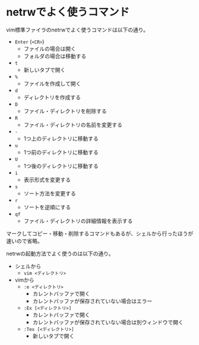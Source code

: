 # netrwでよく使うコマンド

vim標準ファイラのnetrwでよく使うコマンドは以下の通り。

- `Enter` (`<CR>`)
    - ファイルの場合は開く
    - フォルダの場合は移動する
- `t`
    - 新しいタブで開く
- `%`
    - ファイルを作成して開く
- `d`
    - ディレクトリを作成する
- `D`
    - ファイル・ディレクトリを削除する
- `R`
    - ファイル・ディレクトリの名前を変更する
- `-`
    - 1つ上のディレクトリに移動する
- `u`
    - 1つ前のディレクトリに移動する
- `U`
    - 1つ後のディレクトリに移動する
- `i`
    - 表示形式を変更する
- `s`
    - ソート方法を変更する
- `r`
    - ソートを逆順にする
- `qf`
    - ファイル・ディレクトリの詳細情報を表示する

マークしてコピー・移動・削除するコマンドもあるが、シェルから行ったほうが速いので省略。

netrwの起動方法でよく使うのは以下の通り。

- シェルから
    - `vim <ディレクトリ>`
- vimから
    - `:e <ディレクトリ>`
        - カレントバッファで開く
        - カレントバッファが保存されていない場合はエラー
    - `:Ex [<ディレクトリ>]`
        - カレントバッファで開く
        - カレントバッファが保存されていない場合は別ウィンドウで開く
    - `:Tex [<ディレクトリ>]`
        - 新しいタブで開く
